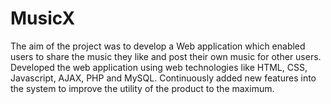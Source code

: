 # MusicX
The aim of the project was to develop a Web application which enabled users to share the music they like and post their own music for other users. 
Developed the web application using web technologies like HTML, CSS, Javascript, AJAX, PHP and MySQL. 
Continuously added new features into the system to improve the utility of the product to the maximum.
